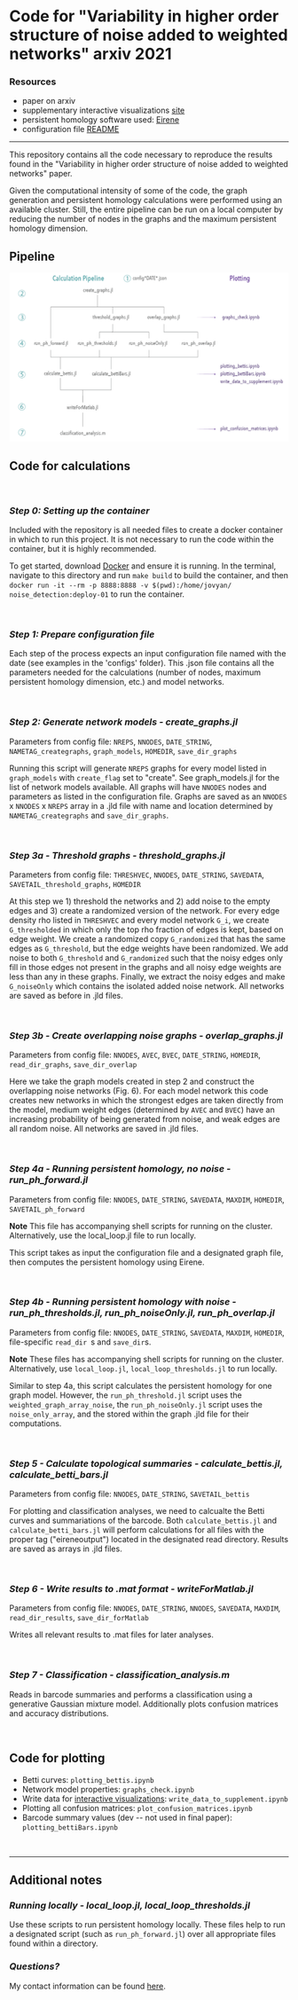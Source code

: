 # Code for "Variability in higher order structure of noise added to weighted networks" arxiv 2021



### Resources
- paper on arxiv
- supplementary interactive visualizations [site](https://asizemore.github.io/noise_and_tda_supplement/)
- persistent homology software used: [Eirene](https://github.com/Eetion/Eirene.jl)
- configuration file [README](./configs/README.md)

----
This repository contains all the code necessary to reproduce the results found in the "Variability in higher order structure of noise added to weighted networks" paper. 

Given the computational intensity of some of the code, the graph generation and persistent homology calculations were performed using an available cluster. Still, the entire pipeline can be run on a local computer by reducing the number of nodes in the graphs and the maximum persistent homology dimension.

## Pipeline
![Code pipeline overview](./images/repository_figures_code.png)

## Code for calculations

<br>

### *Step 0: Setting up the container*

Included with the repository is all needed files to create a docker container in which to run this project. It is not necessary to run the code within the container, but it is highly recommended. 

To get started, download [Docker](https://www.docker.com/products/docker-desktop) and ensure it is running. In the terminal, navigate to this directory and run `make build` to build the container, and then `docker run -it --rm -p 8888:8888 -v $(pwd):/home/jovyan/ noise_detection:deploy-01` to run the container. 

<br>

### *Step 1: Prepare configuration file*

Each step of the process expects an input configuration file named with the date (see examples in the 'configs' folder). This .json file contains all the parameters needed for the calculations (number of nodes, maximum persistent homology dimension, etc.) and model networks. 

<br>

### *Step 2: Generate network models - create_graphs.jl*

Parameters from config file: `NREPS`, `NNODES`, `DATE_STRING`, `NAMETAG_creategraphs`, `graph_models`, `HOMEDIR`, `save_dir_graphs`

Running this script will generate `NREPS` graphs for every model listed in `graph_models` with `create_flag` set to "create". See graph_models.jl for the list of network models available. All graphs will have `NNODES` nodes and parameters as listed in the configuration file. Graphs are saved as an `NNODES` x `NNODES` x `NREPS` array in a .jld file with name and location determined by `NAMETAG_creategraphs` and `save_dir_graphs`.

<br>

### *Step 3a - Threshold graphs - threshold_graphs.jl*

Parameters from config file: `THRESHVEC`, `NNODES`, `DATE_STRING`, `SAVEDATA`, `SAVETAIL_threshold_graphs`, `HOMEDIR`

At this step we 1) threshold the networks and 2) add noise to the empty edges and 3) create a randomized version of the network. For every edge density rho listed in `THRESHVEC` and every model network `G_i`, we create `G_thresholded` in which only the top rho fraction of edges is kept, based on edge weight. We create a randomized copy `G_randomized` that has the same edges as `G_threshold`, but the edge weights have been randomized. We add noise to both `G_threshold` and `G_randomized` such that the noisy edges only fill in those edges not present in the graphs and all noisy edge weights are less than any in these graphs. Finally, we extract the noisy edges and make `G_noiseOnly` which contains the isolated added noise network. All networks are saved as before in .jld files.

<br>

### *Step 3b - Create overlapping noise graphs - overlap_graphs.jl*

Parameters from config file: `NNODES`, `AVEC`, `BVEC`, `DATE_STRING`, `HOMEDIR`, `read_dir_graphs`, `save_dir_overlap`

Here we take the graph models created in step 2 and construct the overlapping noise networks (Fig. 6). For each model network this code creates new networks in which the strongest edges are taken directly from the model, medium weight edges (determined by `AVEC` and `BVEC`) have an increasing probability of being generated from noise, and weak edges are all random noise. All networks are saved in .jld files.

<br>

### *Step 4a - Running persistent homology, no noise - run_ph_forward.jl*

Parameters from config file: `NNODES`, `DATE_STRING`, `SAVEDATA`, `MAXDIM`, `HOMEDIR`, `SAVETAIL_ph_forward`

**Note** This file has accompanying shell scripts for running on the cluster. Alternatively, use the local_loop.jl file to run locally.

This script takes as input the configuration file and a designated graph file, then computes the persistent homology using Eirene.

<br>

### *Step 4b - Running persistent homology with noise - run_ph_thresholds.jl, run_ph_noiseOnly.jl, run_ph_overlap.jl*

Parameters from config file: `NNODES`, `DATE_STRING`, `SAVEDATA`, `MAXDIM`, `HOMEDIR`, file-specific `read_dir `s and `save_dir`s.

**Note** These files has accompanying shell scripts for running on the cluster. Alternatively, use `local_loop.jl`, `local_loop_thresholds.jl` to run locally.

Similar to step 4a, this script calculates the persistent homology for one graph model. However, the `run_ph_threshold.jl` script uses the `weighted_graph_array_noise`, the `run_ph_noiseOnly.jl` script uses the `noise_only_array`, and the  stored within the graph .jld file for their computations.

<br>

### *Step 5 - Calculate topological summaries - calculate_bettis.jl, calculate_betti_bars.jl*

Parameters from config file: `NNODES`, `DATE_STRING`, `SAVETAIL_bettis`

For plotting and classification analyses, we need to calcualte the Betti curves and summariations of the barcode. Both `calculate_bettis.jl` and `calculate_betti_bars.jl` will perform calculations for all files with the proper tag ("eireneoutput") located in the designated read directory. Results are saved as arrays in .jld files.

<br>

### *Step 6 - Write results to .mat format - writeForMatlab.jl*

Parameters from config file: `NNODES`, `DATE_STRING`, `NNODES`, `SAVEDATA`, `MAXDIM`, `read_dir_results`, `save_dir_forMatlab`

Writes all relevant results to .mat files for later analyses.

<br>

### *Step 7 - Classification - classification_analysis.m*

Reads in barcode summaries and performs a classification using a generative Gaussian mixture model. Additionally plots confusion matrices and accuracy distributions.

<br>

## Code for plotting

- Betti curves: `plotting_bettis.ipynb`
- Network model properties: `graphs_check.ipynb`
- Write data for [interactive visualizations](https://asizemore.github.io/noise_and_tda_supplement/): `write_data_to_supplement.ipynb`
- Plotting all confusion matrices: `plot_confusion_matrices.ipynb`
- Barcode summary values (dev --  not used in final paper): `plotting_bettiBars.ipynb`

<br>

---

## Additional notes

### *Running locally - local_loop.jl, local_loop_thresholds.jl*

Use these scripts to run persistent homology locally. These files help to run a designated script (such as `run_ph_forward.jl`) over all appropriate files found within a directory.

### *Questions?*
My contact information can be found [here](https://www.aesizemore.com/).












